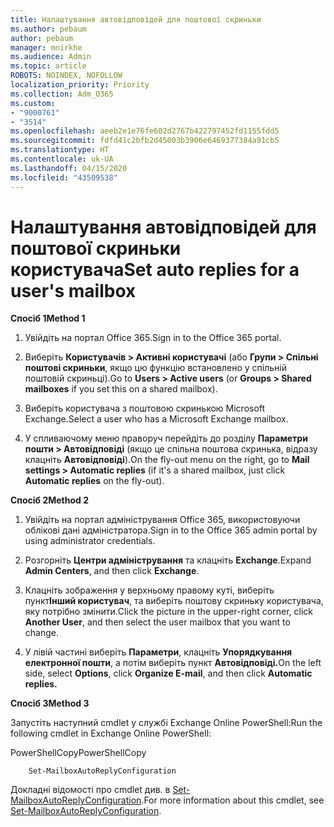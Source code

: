 ```yaml
---
title: Налаштування автовідповідей для поштової скриньки
ms.author: pebaum
author: pebaum
manager: mnirkhe
ms.audience: Admin
ms.topic: article
ROBOTS: NOINDEX, NOFOLLOW
localization_priority: Priority
ms.collection: Adm_O365
ms.custom:
- "9000761"
- "3514"
ms.openlocfilehash: aeeb2e1e76fe602d2767b422797452fd1155fdd5
ms.sourcegitcommit: fdfd41c2bfb2d45003b3906e6469377384a91cb5
ms.translationtype: HT
ms.contentlocale: uk-UA
ms.lasthandoff: 04/15/2020
ms.locfileid: "43509538"
---
```

# <a name="set-auto-replies-for-a-users-mailbox"></a><span data-ttu-id="c836f-102">Налаштування автовідповідей для поштової скриньки користувача</span><span class="sxs-lookup"><span data-stu-id="c836f-102">Set auto replies for a user's mailbox</span></span>

<span data-ttu-id="c836f-103">**Спосіб 1**</span><span class="sxs-lookup"><span data-stu-id="c836f-103">**Method 1**</span></span>

1. <span data-ttu-id="c836f-104">Увійдіть на портал Office 365.</span><span class="sxs-lookup"><span data-stu-id="c836f-104">Sign in to the Office 365 portal.</span></span>

2. <span data-ttu-id="c836f-105">Виберіть **Користувачів > Активні користувачі** (або **Групи > Спільні поштові скриньки**, якщо цю функцію встановлено у спільній поштовій скриньці).</span><span class="sxs-lookup"><span data-stu-id="c836f-105">Go to **Users > Active users** (or **Groups > Shared mailboxes** if you set this on a shared mailbox).</span></span>

3. <span data-ttu-id="c836f-106">Виберіть користувача з поштовою скринькою Microsoft Exchange.</span><span class="sxs-lookup"><span data-stu-id="c836f-106">Select a user who has a Microsoft Exchange mailbox.</span></span>

4. <span data-ttu-id="c836f-107">У спливаючому меню праворуч перейдіть до розділу **Параметри пошти > Автовідповіді** (якщо це спільна поштова скринька, відразу клацніть **Автовідповіді**).</span><span class="sxs-lookup"><span data-stu-id="c836f-107">On the fly-out menu on the right, go to **Mail settings > Automatic replies** (if it's a shared mailbox, just click **Automatic replies** on the fly-out).</span></span>

<span data-ttu-id="c836f-108">**Спосіб 2**</span><span class="sxs-lookup"><span data-stu-id="c836f-108">**Method 2**</span></span>

1. <span data-ttu-id="c836f-109">Увійдіть на портал адміністрування Office 365, використовуючи облікові дані адміністратора.</span><span class="sxs-lookup"><span data-stu-id="c836f-109">Sign in to the Office 365 admin portal by using administrator credentials.</span></span>

2. <span data-ttu-id="c836f-110">Розгорніть **Центри адміністрування** та клацніть **Exchange**.</span><span class="sxs-lookup"><span data-stu-id="c836f-110">Expand **Admin Centers**, and then click **Exchange**.</span></span>

3. <span data-ttu-id="c836f-111">Клацніть зображення у верхньому правому куті, виберіть пункт**Інший користувач**, та виберіть поштову скриньку користувача, яку потрібно змінити.</span><span class="sxs-lookup"><span data-stu-id="c836f-111">Click the picture in the upper-right corner, click **Another User**, and then select the user mailbox that you want to change.</span></span>

4. <span data-ttu-id="c836f-112">У лівій частині виберіть **Параметри**, клацніть **Упорядкування електронної пошти**, а потім виберіть пункт **Автовідповіді.**</span><span class="sxs-lookup"><span data-stu-id="c836f-112">On the left side, select **Options**, click **Organize E-mail**, and then click **Automatic replies.**</span></span>

<span data-ttu-id="c836f-113">**Спосіб 3**</span><span class="sxs-lookup"><span data-stu-id="c836f-113">**Method 3**</span></span>

<span data-ttu-id="c836f-114">Запустіть наступний cmdlet у службі Exchange Online PowerShell:</span><span class="sxs-lookup"><span data-stu-id="c836f-114">Run the following cmdlet in Exchange Online PowerShell:</span></span>

<span data-ttu-id="c836f-115">PowerShellCopy</span><span class="sxs-lookup"><span data-stu-id="c836f-115">PowerShellCopy</span></span>

```
    Set-MailboxAutoReplyConfiguration
```

<span data-ttu-id="c836f-116">Докладні відомості про cmdlet див. в [Set-MailboxAutoReplyConfiguration](https://docs.microsoft.com/powershell/module/exchange/mailboxes/set-mailboxautoreplyconfiguration).</span><span class="sxs-lookup"><span data-stu-id="c836f-116">For more information about this cmdlet, see [Set-MailboxAutoReplyConfiguration](https://docs.microsoft.com/powershell/module/exchange/mailboxes/set-mailboxautoreplyconfiguration).</span></span>
